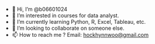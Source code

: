 - 👋 Hi, I’m @b06601024
- 👀 I’m interested in courses for data analyst.
- 🌱 I’m currently learning Python, R, Excel, Tableau, etc.
- 💞️ I’m looking to collaborate on someone else.
- 📫 How to reach me ? 
Email: hockhynnwoo@gmail.com

<!---
b06601024/b06601024 is a ✨ special ✨ repository because its `README.md` (this file) appears on your GitHub profile.
You can click the Preview link to take a look at your changes.
--->
